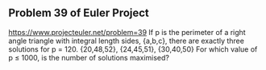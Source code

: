 ## Problem 39 of Euler Project 
https://www.projecteuler.net/problem=39
If p is the perimeter of a right angle triangle with integral length sides, {a,b,c}, there are exactly three solutions for p = 120.
{20,48,52}, {24,45,51}, {30,40,50}
For which value of p ≤ 1000, is the number of solutions maximised?